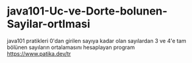 # java101-Uc-ve-Dorte-bolunen-Sayilar-ortlmasi
java101 pratikleri 0'dan girilen sayıya kadar olan sayılardan 3 ve 4'e tam bölünen sayıların ortalamasını hesaplayan program
https://www.patika.dev/tr
